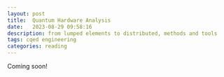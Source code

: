 ```yaml
---
layout: post
title:  Quantum Hardware Analysis
date:   2023-08-29 09:58:16
description: from lumped elements to distributed, methods and tools
tags: cqed engineering
categories: reading
---
```

Coming soon!
